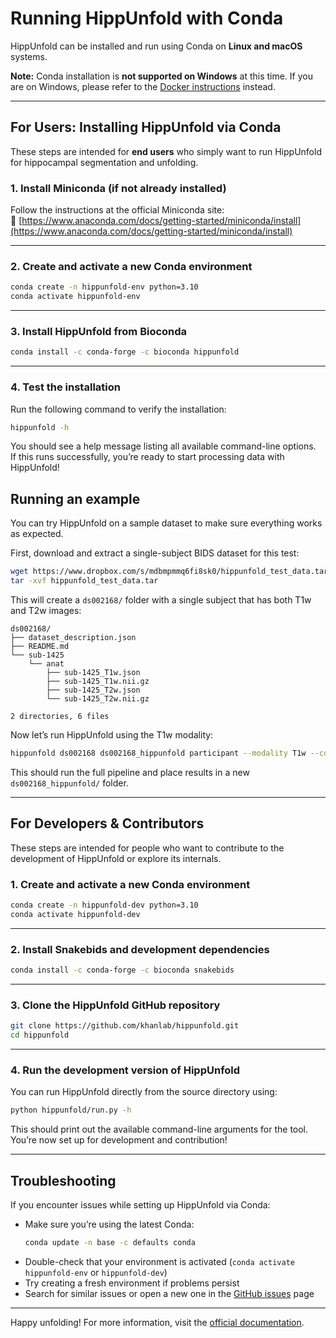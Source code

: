 # Running HippUnfold with Conda

HippUnfold can be installed and run using Conda on **Linux and macOS** systems.

**Note:** Conda installation is **not supported on Windows** at this time. If you are on Windows, please refer to the [Docker instructions](docker.md) instead.

---

## For Users: Installing HippUnfold via Conda

These steps are intended for **end users** who simply want to run HippUnfold for hippocampal segmentation and unfolding.

### 1. Install Miniconda (if not already installed)

Follow the instructions at the official Miniconda site:  
🔗 [https://www.anaconda.com/docs/getting-started/miniconda/install](https://www.anaconda.com/docs/getting-started/miniconda/install)

---

### 2. Create and activate a new Conda environment

```bash
conda create -n hippunfold-env python=3.10
conda activate hippunfold-env
```

---

### 3. Install HippUnfold from Bioconda

```bash
conda install -c conda-forge -c bioconda hippunfold
```

---

### 4. Test the installation

Run the following command to verify the installation:

```bash
hippunfold -h
```

You should see a help message listing all available command-line options.  
If this runs successfully, you’re ready to start processing data with HippUnfold!

## Running an example

You can try HippUnfold on a sample dataset to make sure everything works as expected.

First, download and extract a single-subject BIDS dataset for this test:

```bash
wget https://www.dropbox.com/s/mdbmpmmq6fi8sk0/hippunfold_test_data.tar 
tar -xvf hippunfold_test_data.tar
```

This will create a `ds002168/` folder with a single subject that has both T1w and T2w images:

```
ds002168/
├── dataset_description.json
├── README.md
└── sub-1425
    └── anat
        ├── sub-1425_T1w.json
        ├── sub-1425_T1w.nii.gz
        ├── sub-1425_T2w.json
        └── sub-1425_T2w.nii.gz

2 directories, 6 files
```

Now let’s run HippUnfold using the T1w modality:

```bash
hippunfold ds002168 ds002168_hippunfold participant --modality T1w --cores all
```

This should run the full pipeline and place results in a new `ds002168_hippunfold/` folder.

---

## For Developers & Contributors

These steps are intended for people who want to contribute to the development of HippUnfold or explore its internals.

### 1. Create and activate a new Conda environment

```bash
conda create -n hippunfold-dev python=3.10
conda activate hippunfold-dev
```

---

### 2. Install Snakebids and development dependencies

```bash
conda install -c conda-forge -c bioconda snakebids
```

---

### 3. Clone the HippUnfold GitHub repository

```bash
git clone https://github.com/khanlab/hippunfold.git
cd hippunfold
```

---

### 4. Run the development version of HippUnfold

You can run HippUnfold directly from the source directory using:

```bash
python hippunfold/run.py -h
```

This should print out the available command-line arguments for the tool.  
You’re now set up for development and contribution!

---

## Troubleshooting

If you encounter issues while setting up HippUnfold via Conda:

- Make sure you’re using the latest Conda:
  ```bash
  conda update -n base -c defaults conda
  ```
- Double-check that your environment is activated (`conda activate hippunfold-env` or `hippunfold-dev`)
- Try creating a fresh environment if problems persist
- Search for similar issues or open a new one in the [GitHub issues](https://github.com/khanlab/hippunfold/issues) page

---

Happy unfolding!
For more information, visit the [official documentation]( hippunfold.readthedocs.io ).
